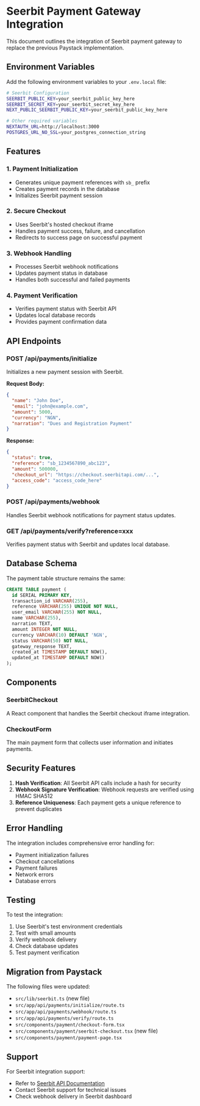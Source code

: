 # Seerbit Payment Gateway Integration

This document outlines the integration of Seerbit payment gateway to replace the previous Paystack implementation.

## Environment Variables

Add the following environment variables to your `.env.local` file:

```bash
# Seerbit Configuration
SEERBIT_PUBLIC_KEY=your_seerbit_public_key_here
SEERBIT_SECRET_KEY=your_seerbit_secret_key_here
NEXT_PUBLIC_SEERBIT_PUBLIC_KEY=your_seerbit_public_key_here

# Other required variables
NEXTAUTH_URL=http://localhost:3000
POSTGRES_URL_NO_SSL=your_postgres_connection_string
```

## Features

### 1. Payment Initialization
- Generates unique payment references with `sb_` prefix
- Creates payment records in the database
- Initializes Seerbit payment session

### 2. Secure Checkout
- Uses Seerbit's hosted checkout iframe
- Handles payment success, failure, and cancellation
- Redirects to success page on successful payment

### 3. Webhook Handling
- Processes Seerbit webhook notifications
- Updates payment status in database
- Handles both successful and failed payments

### 4. Payment Verification
- Verifies payment status with Seerbit API
- Updates local database records
- Provides payment confirmation data

## API Endpoints

### POST /api/payments/initialize
Initializes a new payment session with Seerbit.

**Request Body:**
```json
{
  "name": "John Doe",
  "email": "john@example.com",
  "amount": 5000,
  "currency": "NGN",
  "narration": "Dues and Registration Payment"
}
```

**Response:**
```json
{
  "status": true,
  "reference": "sb_1234567890_abc123",
  "amount": 500000,
  "checkout_url": "https://checkout.seerbitapi.com/...",
  "access_code": "access_code_here"
}
```

### POST /api/payments/webhook
Handles Seerbit webhook notifications for payment status updates.

### GET /api/payments/verify?reference=xxx
Verifies payment status with Seerbit and updates local database.

## Database Schema

The payment table structure remains the same:

```sql
CREATE TABLE payment (
  id SERIAL PRIMARY KEY,
  transaction_id VARCHAR(255),
  reference VARCHAR(255) UNIQUE NOT NULL,
  user_email VARCHAR(255) NOT NULL,
  name VARCHAR(255),
  narration TEXT,
  amount INTEGER NOT NULL,
  currency VARCHAR(10) DEFAULT 'NGN',
  status VARCHAR(50) NOT NULL,
  gateway_response TEXT,
  created_at TIMESTAMP DEFAULT NOW(),
  updated_at TIMESTAMP DEFAULT NOW()
);
```

## Components

### SeerbitCheckout
A React component that handles the Seerbit checkout iframe integration.

### CheckoutForm
The main payment form that collects user information and initiates payments.

## Security Features

1. **Hash Verification**: All Seerbit API calls include a hash for security
2. **Webhook Signature Verification**: Webhook requests are verified using HMAC SHA512
3. **Reference Uniqueness**: Each payment gets a unique reference to prevent duplicates

## Error Handling

The integration includes comprehensive error handling for:
- Payment initialization failures
- Checkout cancellations
- Payment failures
- Network errors
- Database errors

## Testing

To test the integration:

1. Use Seerbit's test environment credentials
2. Test with small amounts
3. Verify webhook delivery
4. Check database updates
5. Test payment verification

## Migration from Paystack

The following files were updated:
- `src/lib/seerbit.ts` (new file)
- `src/app/api/payments/initialize/route.ts`
- `src/app/api/payments/webhook/route.ts`
- `src/app/api/payments/verify/route.ts`
- `src/components/payment/checkout-form.tsx`
- `src/components/payment/seerbit-checkout.tsx` (new file)
- `src/components/payment/payment-page.tsx`

## Support

For Seerbit integration support:
- Refer to [Seerbit API Documentation](https://seerbit.com/api-docs)
- Contact Seerbit support for technical issues
- Check webhook delivery in Seerbit dashboard 
